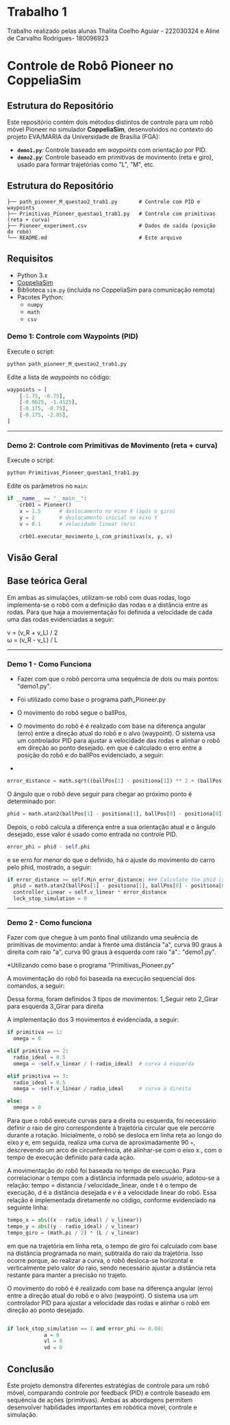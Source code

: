 # Trabalho 1
Trabalho realizado pelas alunas Thalita Coelho Aguiar - 222030324 e Aline de Carvalho Rodrigues- 180096923

#  Controle de Robô Pioneer no CoppeliaSim

##  Estrutura do Repositório
Este repositório contém dois métodos distintos de controle para um robô móvel Pioneer no simulador **CoppeliaSim**, desenvolvidos no contexto do projeto EVA/MARIA da Universidade de Brasília (FGA):

- **`demo1.py`**: Controle baseado em *waypoints* com orientação por PID.
- **`demo2.py`**: Controle baseado em primitivas de movimento (reta e giro), usado para formar trajetórias como "L", "M", etc.

##  Estrutura do Repositório

```plaintext
├── path_pioneer_M_questao2_trab1.py       # Controle com PID e waypoints
├── Primitivas_Pioneer_questao1_trab1.py   # Controle com primitivas (reta + curva)
├── Pioneer_experiment.csv                 # Dados de saída (posição do robô)
└── README.md                              # Este arquivo
```

##  Requisitos

- Python 3.x
- [CoppeliaSim](https://www.coppeliarobotics.com/)
- Biblioteca `sim.py` (incluída no CoppeliaSim para comunicação remota)
- Pacotes Python:
  - `numpy`
  - `math`
  - `csv`
 

###  Demo 1: Controle com Waypoints (PID)

Execute o script:

```bash
python path_pioneer_M_questao2_trab1.py
```

Edite a lista de *waypoints* no código:

```python
waypoints = [
    [-1.75, -0.75],
    [-0.9625, -1.4125],
    [-0.175, -0.75],
    [-0.175, -2.05],
]
```

---

###  Demo 2: Controle com Primitivas de Movimento (reta + curva)

Execute o script:

```bash
python Primitivas_Pioneer_questao1_trab1.py
```

Edite os parâmetros no `main`:

```python
if __name__ == "__main__":
    crb01 = Pioneer()
    x = 1.5      # deslocamento no eixo X (após o giro)
    y = 2        # deslocamento inicial no eixo Y
    v = 0.1      # velocidade linear (m/s)

    crb01.executar_movimento_L_com_primitivas(x, y, v)
```

##  Visão Geral
 
## Base teórica Geral

Em ambas as simulações, utilizam-se robô com duas rodas, logo implementa-se o robô com a definição das rodas e a distância entre as rodas. Para que haja a moviementação foi definida a velocidade de cada uma das rodas evidenciadas a seguir:

v = (v_R + v_L) / 2  
ω = (v_R - v_L) / L

---
###  Demo 1 - Como Funciona

* Fazer com que o robô percorra uma sequência de dois ou mais pontos: "demo1.py".

* Foi utilizado como base o programa path_Pioneer.py

* O movimento do robô segue o ballPos,
  
*  O movimento do robô é é realizado com base na diferença angular (erro) entre a direção atual do robô e o alvo (waypoint). O sistema usa um controlador PID para ajustar a velocidade das rodas e alinhar o robô em direção ao ponto desejado.  em que é calculado o erro entre a posição do robô e do ballPos evidenciado, a seguir:
* 
```python
error_distance = math.sqrt((ballPos[1] - positiona[1]) ** 2 + (ballPos[0] - positiona[0]) ** 2))
```

O ângulo que o robô deve seguir para chegar ao próximo ponto é determinado por:

```python
phid = math.atan2(ballPos[1] - positiona[1], ballPos[0] - positiona[0])
```
Depois, o robô calcula a diferença entre a sua orientação atual  e o ângulo desejado, esse valor é usado como entrada no controle PID.
 ```python
 error_phi = phid - self.phi
 ```
e se erro for menor do que o definido, há o ajuste do movimento do carro pelo phid, mostrado, a seguir:


```python
if error_distance >= self.Min_error_distance: ### Calculate the phid (see georgia tech course) ###
  phid = math.atan2(ballPos[1] - positiona[1], ballPos[0] - positiona[0])
  controller_Linear = self.v_linear * error_distance
  lock_stop_simulation = 0
```
---

###  Demo 2 - Como funciona

Fazer com que chegue à um ponto final utilizando uma seuência de primitivas de movimento: andar à frente uma distância "a", curva 90 graus à direita com raio "a", curva 90 graus à esquerda com raio "a".: "demo1.py".

*Utilizando como base o programa "Primitivas_Pioneer.py"

A movimentação do robô foi baseada na execução sequencial dos comandos, a seguir:

Dessa forma, foram definidos 3 tipos de movimentos:
1_Seguir reto
2_Girar para esquerda
3_Girar para direita

A implementação dos 3 movimentos é evidenciada, a seguir:

```python
if primitiva == 1:
  omega = 0

elif primitiva == 2:
  radio_ideal = 0.5
  omega = -self.v_linear / (-radio_ideal)  # curva à esquerda

elif primitiva == 3:
  radio_ideal = 0.5
  omega = -self.v_linear / radio_ideal     # curva à direita

else:
  omega = 0

```

Para que o robô execute curvas para a direita ou esquerda, foi necessário definir o raio de giro correspondente à trajetória circular que ele percorre durante a rotação. Inicialmente, o robô se desloca em linha reta ao longo do eixo 𝑦 e, em seguida, realiza uma curva de aproximadamente
90 ∘, descrevendo um arco de circunferência, até alinhar-se com o eixo x., com o tempo de execução definido para cada ação.

A movimentação do robô foi baseada no tempo de execução. Para correlacionar o tempo com a distância informada pelo usuário, adotou-se a relação: tempo = distancia / velocidade_linear, onde t é o tempo de execução, d é a distância desejada e 𝑣 é a velocidade linear do robô. Essa relação é implementada diretamente no código, conforme evidenciado na seguinte linha:

```python
tempo_x = abs((x - radio_ideal) / v_linear))
tempo_y = abs((y - radio_ideal) / v_linear)
tempo_giro = (math.pi / 2) * (L / v_linear)
```

em que na trajetória em linha reta, o tempo de giro foi calculado com base na distância programada no main, subtraída do raio da trajetória.
Isso ocorre porque, ao realizar a curva, o robô desloca-se horizontal e verticalmente pelo valor do raio, sendo necessário ajustar a distância reta restante para manter a precisão no trajeto.

O movimento do robô é é realizado com base na diferença angular (erro) entre a direção atual do robô e o alvo (waypoint). O sistema usa um controlador PID para ajustar a velocidade das rodas e alinhar o robô em direção ao ponto desejado. 
```python

if lock_stop_simulation == 1 and error_phi <= 0.08:
            a = 0
            vl = 0
            vd = 0
```

## Conclusão
Este projeto demonstra diferentes estratégias de controle para um robô móvel, comparando controle por feedback (PID) e controle baseado em sequência de ações (primitivas). Ambas as abordagens permitem desenvolver habilidades importantes em robótica móvel, controle e simulação.



